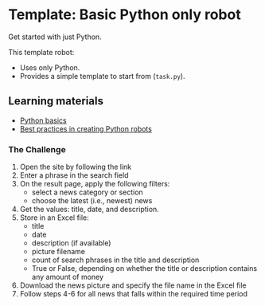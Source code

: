 # Template: Basic Python only robot

Get started with just Python.

This template robot:

- Uses only Python.
- Provides a simple template to start from (`task.py`).

## Learning materials

- [Python basics](https://robocorp.com/docs/languages-and-frameworks/python)
- [Best practices in creating Python robots](https://robocorp.com/docs/development-guide/qa-and-best-practices/python-robots)

### The Challenge
1. Open the site by following the link
2. Enter a phrase in the search field
3. On the result page, apply the following filters:
    - select a news category or section
    - choose the latest (i.e., newest) news
4. Get the values: title, date, and description.
5. Store in an Excel file:
    - title
    - date
    - description (if available)
    - picture filename
    - count of search phrases in the title and description
    - True or False, depending on whether the title or description contains any amount of money
6. Download the news picture and specify the file name in the Excel file
7. Follow steps 4-6 for all news that falls within the required time period

